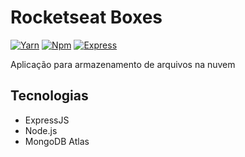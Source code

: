# Rocketseat Boxes
[![Yarn](https://img.shields.io/badge/yarn-enabled-brightgreen.svg)](https://yarnpkg.com/en/)
[![Npm](https://img.shields.io/badge/npm-v6.4.1-green.svg)](https://nodejs.org/en/)
[![Express](https://img.shields.io/npm/v/express.svg?color=red&label=express)](https://expressjs.com)

Aplicação para armazenamento de arquivos na nuvem

## Tecnologias ##
* ExpressJS
* Node.js
* MongoDB Atlas
